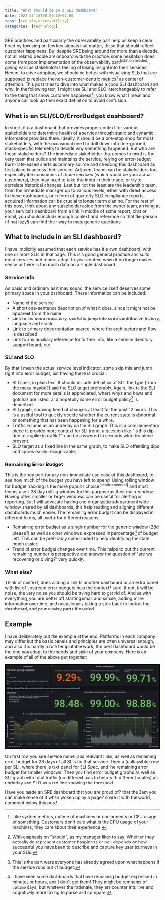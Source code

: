 ```yaml
---
title: "What should be on a SLI dashboard"
date: 2021-11-15T08:09:10+02:00
tags: [sre,slo,observability]
categories: [technology]
---
```


SRE practices and particularly the observability part help us keep a clear head by focusing on few key signals that matter, those that should reflect customer happiness. But despite SRE being around for more than a decade, not all related people are onboard with the practice; some hesitation does come from poor implementation of the observability part<sup>\[citation needed\]</sup>, giving various stakeholders feeling of losing insight into their services. Hence, to drive adoption, we should do better with visualizing SLIs that are supposed to replace the non-customer-centric metrics[^2] as center of attention. This post tries to dive into what makes a good SLI dashboard and why. In the following text, I might use SLI and SLO interchangeably to refer to the thing that show customer happiness[^1]; you know what I mean and anyone can look up their exact definition to avoid confusion.

## What is an SLI/SLO/ErrorBudget dashboard?

In short, it is a dashboard that provides proper context for various stakeholders to determine health of a service through static and dynamic information provided there. Ideally, it should be a one-stop shop for most stakeholders, with the occasional need to drill down into fine-grained, stack-specific telemetry to decide why something happened. But who are these stakeholders? The immediate stakeholder that comes to mind is the very team that builds and maintains the service, relying on error-budget burn-rate-based alerts as primary source and checking this dashboard as first place to access their service. Adjacent teams can be stakeholders too, especially the consumers of those services (which would be your actual customers), they may need to take this input in their triage, or try to correlate historical changes. Last but not the least are the leadership team, from the immediate manager up to various levels, either with direct access to these dashboards, or in form of quarterly SLO compliance reports, acquired information can be crucial to longer term planing. For the rest of this post, think about any stakeholder aside from the owner team, arriving at your service's dashboard from a link in middle of some report, chat or email, you should include enough context and reference so that the person (if not lazy!) can find their way to most generic questions.

## What to include in an SLI dashboard?

I have implicitly assumed that each service has it's own dashboard, with one or more SLIs in that page. This is a good general practice and suits most services and teams, adapt to your context when it no longer makes sense or there is too much data on a single dashboard.

### Service Info

As basic and ordinary as it may sound, the service itself deserves some primary space in your dashboard. These information can be included:

- Name of the service
- A short one-sentence description of what it does, since it might not be apparent from the name
- Link to the code repository, useful to jump into code contribution history, language and stack
- Link to primary documentation source, where the architecture and flow is described
- Link to any auxiliary reference for further info, like a service directory, support board, etc.

### SLI and SLO

By that I mean the actual service level indicator, some skip this and jump right into error budget, but having these is crucial:

- SLI spec, in plain text. It should include definition of SLI, the type (from [the menu](https://www.coursera.org/lecture/site-reliability-engineering-slos/the-sli-menu-CST0V) maybe?) and the SLO target preferably. Again, link to the SLI document for more details is appreciated, where whys and hows and gotchas are listed, and hopefully some error budget policy[^3] is described.
- SLI graph, showing trend of changes at least for the past 12 hours. This is a useful tool to quickly decide whether the current state is abnormal or something that has been happening for a while.
- Traffic volume as an underlay on the SLI graph. This is a complementary piece to provide more context for SLI trend, a question like "is this dip due to a spike in traffic?" can be answered in seconds with this piece present.
- SLO target as a fixed line in the same graph, to make SLO offending dips and spikes easily recognizable.

### Remaining Error Budget

This is the key part for any non-immediate use case of this dashboard, to see how much of the budget you have left to spend. Using rolling window for budget tracking is the more popular choice<sup>\[citation needed\]</sup> and most teams use a 28 day rolling window for this purpose as their main window. Having other smaller or larger windows can be useful for alerting or reporting. But I will advocate having one organization/department wide window shared by all dashboards, this help reading and aligning different dashboards much easier. The remaining error budget can be displayed in different forms, all useful for different reasons:

- Remaining error budget as a single number for the generic window (28d please?) as well as other windows, expressed in percentage[^4] of budget left. This can be preferably color-coded to help identifying the state much easier.
- Trend of error budget changes over time. This helps to put the current remaining number is perspective and answer the question of "are we recovering or diving?" very quickly.

### What else?

Think of context, does adding a link to another dashboard or an extra panel with list of upstream error budgets help the context? sure, if not, it will be noise, the very noise you should be trying hard to get rid of. And as with everything, you are better off starting small and simple, adding more information overtime, and occasionally taking a step back to look at the dashboard, and prune noisy parts if needed.

## Example

I have deliberately put the example at the end. Platforms in each company may differ but the basic panels and principles are often universal enough, and also it is hardly a rote templatable work, the best dashboard would be the one you adapt to the needs and style of your company.
Here is an example of all of the above put together:

![Sample SLI Dashboard](/image/sample-sli-dashboard.png)

On first row you see service name, and relevant links, as well as remaining error budget for 28 days of all SLIs for that service. Then a (collapsible) row per SLI, where there is text panel for SLI Spec, and the remaining error budget for smaller windows. Then you find error budget graphs as well as SLI graph with total traffic (on different axis to help with different scales) as underlay and SLO as a red line showing the threshold.

Have you made an SRE dashboard that you are proud of? that the 3am you can make sense of it when woken up by a page? share it with the world, comment below this post!

[^1]: With emphasis on "should", as my manager likes to say. Whether they actually do represent customer happiness or not, depends on how successful you have been to describe and capture key user journeys in your SLIs.
[^2]: Like system metrics, uptime of machines or components or CPU usage of something. Customers don't care what is the CPU usage of your machines, they care about their experience.
[^3]: This is the part were everyone has already agreed upon what happens if the service runs out of budget.
[^4]: I have seen some dashboards that have remaining budget expressed in minutes or hours, and I don't get them! They might be remnants of `uptime` days, but whatever the rationale, they are counter intuitive and cognitively  more taxing to parse and compare.
